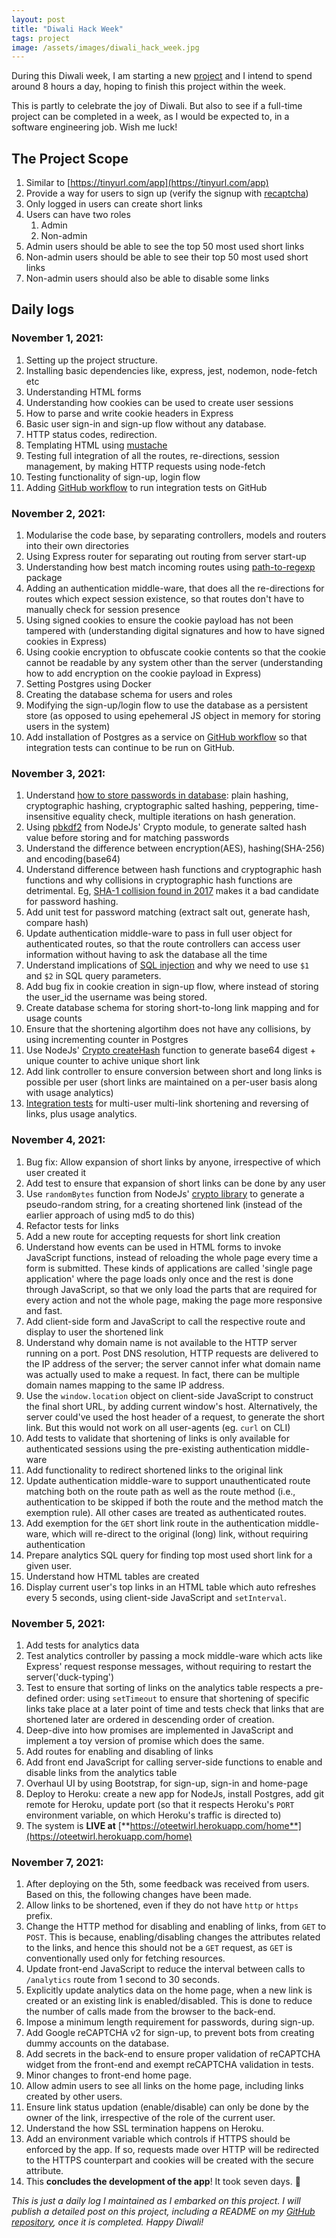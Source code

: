 ```yaml
---
layout: post
title: "Diwali Hack Week"
tags: project
image: /assets/images/diwali_hack_week.jpg
---
```


During this Diwali week, I am starting a new [project](https://github.com/oitee/twirl) and I intend to spend around 8 hours a day, hoping to finish this project within the week. 

This is partly to celebrate the joy of Diwali. But also to see if a full-time project can be completed in a week, as I would be expected to, in a software engineering job. Wish me luck!

## The Project Scope

1. Similar to [https://tinyurl.com/app](https://tinyurl.com/app)
2. Provide a way for users to sign up (verify the signup with [recaptcha](https://developers.google.com/recaptcha/docs/display))
3. Only logged in users can create short links
4. Users can have two roles
    1. Admin
    2. Non-admin
5. Admin users should be able to see the top 50 most used short links
6. Non-admin users should be able to see their top 50 most used short links
7. Non-admin users should also be able to disable some links

## Daily logs

### November 1, 2021:

1. Setting up the project structure.
2. Installing basic dependencies like, express, jest, nodemon, node-fetch etc
3. Understanding HTML forms
4. Understanding how cookies can be used to create user sessions
5. How to parse and write cookie headers in Express
6. Basic user sign-in and sign-up flow without any database. 
7. HTTP status codes, redirection.
8. Templating HTML using [mustache](https://www.npmjs.com/package/mustache)
9. Testing full integration of all the routes, re-directions, session management, by making HTTP requests using node-fetch
10. Testing functionality of sign-up, login flow
11. Adding [GitHub workflow](https://github.com/oitee/twirl/actions) to run integration tests on GitHub

### November 2, 2021:

1. Modularise the code base, by separating controllers, models and routers into their own directories
2. Using Express router for separating out routing from server start-up
3. Understanding how best match incoming routes using [path-to-regexp](https://www.npmjs.com/package/path-to-regexp) package
4. Adding an authentication middle-ware, that does all the re-directions for routes which expect session existence, so that routes don't have to manually check for session presence
5. Using signed cookies to ensure the cookie payload has not been tampered with (understanding digital signatures and how to have signed cookies in Express)
6. Using cookie encryption to obfuscate cookie contents so that the cookie cannot be readable by any system other than the server (understanding how to add encryption on the cookie payload in Express)
7. Setting Postgres using Docker
8. Creating the database schema for users and roles
9. Modifying the sign-up/login flow to use the database as a persistent store (as opposed to using epehemeral JS object in memory for storing users in the system)
10. Add installation of Postgres as a service on [GitHub workflow](https://github.com/oitee/twirl/actions) so that integration tests can continue to be run on GitHub.

### November 3, 2021:

1. Understand [how to store passwords in database](https://cheatsheetseries.owasp.org/cheatsheets/Password_Storage_Cheat_Sheet.html): plain hashing, cryptographic hashing, cryptographic salted hashing, peppering, time-insensitive equality check, multiple iterations on hash generation.
2. Using [pbkdf2](https://nodejs.org/api/crypto.html#cryptopbkdf2syncpassword-salt-iterations-keylen-digest) from NodeJs' Crypto module, to generate salted hash value before storing and for matching passwords
3. Understand the difference between encryption(AES), hashing(SHA-256) and encoding(base64)
4. Understand difference between hash functions and cryptographic hash functions and why collisions in cryptographic hash functions are detrimental. Eg, [SHA-1 collision found in 2017](https://security.googleblog.com/2017/02/announcing-first-sha1-collision.html) makes it a bad candidate for password hashing.
5. Add unit test for password matching (extract salt out, generate hash, compare hash)
6. Update authentication middle-ware to pass in full user object for authenticated routes, so that the route controllers can access user information without having to ask the database all the time
7. Understand implications of [SQL injection](https://owasp.org/www-community/attacks/SQL_Injection) and why we need to use `$1` and `$2` in SQL query parameters.
8. Add bug fix in cookie creation in sign-up flow, where instead of storing the user_id the username was being stored.
9. Create database schema for storing short-to-long link mapping and for usage counts
10. Ensure that the shortening algortihm does not have any collisions, by using incrementing counter in Postgres
11. Use NodeJs' [Crypto createHash](https://nodejs.org/api/crypto.html#cryptocreatehashalgorithm-options) function to generate base64 digest + unique counter to achive unique short link
12. Add link controller to ensure conversion between short and long links is possible per user (short links are maintained on a per-user basis along with usage analytics)
13. [Integration tests](https://github.com/oitee/twirl/actions) for multi-user multi-link shortening and reversing of links, plus usage analytics.

### November 4, 2021:

1. Bug fix: Allow expansion of short links by anyone, irrespective of which user created it
2. Add test to ensure that expansion of short links can be done by any user
3. Use `randomBytes` function from NodeJs' [crypto library](https://nodejs.org/api/crypto.html) to generate a pseudo-random string, for a creating shortened link (instead of the earlier approach of using md5 to do this)
4. Refactor tests for links
5. Add a new route for accepting requests for short link creation
6. Understand how events can be used in HTML forms to invoke JavaScript functions, instead of reloading the whole page every time a form is submitted. These kinds of applications are called 'single page application' where the page loads only once and the rest is done through JavaScript, so that we only load the parts that are required for every action and not the whole page, making the page more responsive and fast.
7. Add client-side form and JavaScript to call the respective route and display to user the shortened link
8. Understand why domain name is not available to the HTTP server running on a port. Post DNS resolution, HTTP requests are delivered to the IP address of the server; the server cannot infer what domain name was actually used to make a request. In fact, there can be multiple domain names mapping to the same IP address.
9. Use the `window.location` object on client-side JavaScript to construct the final short URL, by adding current window's host. Alternatively, the server could've used the host header of a request, to generate the short link. But this would not work on all user-agents (eg. `curl` on CLI)
10. Add tests to validate that shortening of links is only available for authenticated sessions using the pre-existing authentication middle-ware
11. Add functionality to redirect shortened links to the original link
12. Update authentication middle-ware to support unauthenticated route matching both on the route path as well as the route method (i.e., authentication to be skipped if both the route and the method match the exemption rule). All other cases are treated as authenticated routes.
13. Add exemption for the `GET` short link route in the authentication middle-ware, which will re-direct to the original (long) link, without requiring authentication
14. Prepare analytics SQL query for finding top most used short link for a given user.
15. Understand how HTML tables are created 
16. Display current user's top links in an HTML table which auto refreshes every 5 seconds, using client-side JavaScript and `setInterval`.

### November 5, 2021:

1. Add tests for analytics data
2. Test analytics controller by passing a mock middle-ware which acts like Express' request response messages, without requiring to restart the server('duck-typing')
3. Test to ensure that sorting of links on the analytics table respects a pre-defined order: using `setTimeout` to ensure that shortening of specific links take place at a later point of time and tests check that links that are shortened later are ordered in descending order of creation.
4. Deep-dive into how promises are implemented in JavaScript and implement a toy version of promise which does the same.
5. Add routes for enabling and disabling of links
6. Add front end JavaScript for calling server-side functions to enable and disable links from the analytics table
7. Overhaul UI by using Bootstrap, for sign-up, sign-in and home-page
8. Deploy to Heroku: create a new app for NodeJs, install Postgres, add git remote for Heroku, update port (so that it respects Heroku's `PORT` environment variable, on which Heroku's traffic is directed to)
9. The system is **LIVE at** [**https://oteetwirl.herokuapp.com/home**](https://oteetwirl.herokuapp.com/home)

### November 7, 2021:

1. After deploying on the 5th, some feedback was received from users. Based on this, the following changes have been made.
2. Allow links to be shortened, even if they do not have `http` or `https` prefix.
3. Change the HTTP method for disabling and enabling of links, from `GET` to `POST`. This is because, enabling/disabling changes the attributes related to the links, and hence this should not be a `GET` request, as `GET` is conventionally used only for fetching resources.
4. Update front-end JavaScript to reduce the interval between calls to `/analytics` route from 1 second to 30 seconds. 
5. Explicitly update analytics data on the home page, when a new link is created or an existing link is enabled/disabled. This is done to reduce the number of calls made from the browser to the back-end.
6.  Impose a minimum length requirement for passwords, during sign-up.
7. Add Google reCAPTCHA v2 for sign-up, to prevent bots from creating dummy accounts on the database.
8. Add secrets in the back-end to ensure proper validation of reCAPTCHA widget from the front-end and exempt reCAPTCHA validation in tests.
9. Minor changes to front-end home page.
10. Allow admin users to see all links on the home page, including links created by other users.
11. Ensure link status updation (enable/disable) can only be done by the owner of the link, irrespective of the role of the current user.
12. Understand the how SSL termination happens on Heroku. 
13. Add an environment variable which controls if HTTPS should be enforced by the app. If so, requests made over HTTP will be redirected to the HTTPS counterpart and cookies will be created with the secure attribute.
14. This **concludes the development of the app**! It took seven days. 🎉

*This is just a daily log I maintained as I embarked on this project. I will publish a detailed post on this project, including a README on my [GitHub repository](https://github.com/oitee/twirl), once it is completed. Happy Diwali!*
